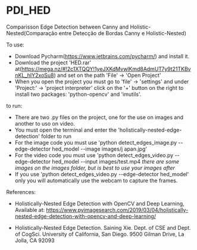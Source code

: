 # PDI_HED
Comparisson Edge Detection between Canny and Holistic-Nested(Comparação entre Detecção de Bordas Canny e Holistic-Nested)

To use:
- Download Pycharm(https://www.jetbrains.com/pycharm/) and install it.
- Download the project 'HED.rar' at(https://mega.nz/#!2c1XTQQY!1yeJXKdMvwlKmd8AdmUT7y9t21TKBvnKL_hIY2xoSu8) and  set on the path 'File' -> 'Open Project'
- When you open the project you must go to 'file' -> 'settings' and under 'Project:' -> 'project interpreter' click on the '+' button on the right to install two packages: 'python-opencv' and 'imutils'.

to run:
- There are two .py files on the project, one for the use on images and another to uso on video.
- You must open the terminal and enter the 'holistically-nested-edge-detection' folder to run
- For the image code you must use 'python detect_edges_image.py --edge-detector hed_model --image images/j
apan.jpg' 
- For the video code you must use 'python detect_edges_video.py --edge-detector hed_model --input images/test.mp4
*there are some images on the images folder, but is best to use your images after*
- If you use 'python detect_edges_video.py --edge-detector hed_model' only you will automatically use the webcam to capture the frames.

References:
- Holistically-Nested Edge Detection with OpenCV and Deep Learning, Available at: https://www.pyimagesearch.com/2019/03/04/holistically-nested-edge-detection-with-opencv-and-deep-learning/ 

- Holistically-Nested Edge Detection. Saining Xie. Dept. of CSE and Dept. of CogSci. University of California, San Diego. 9500 Gilman Drive, La Jolla, CA 92093

